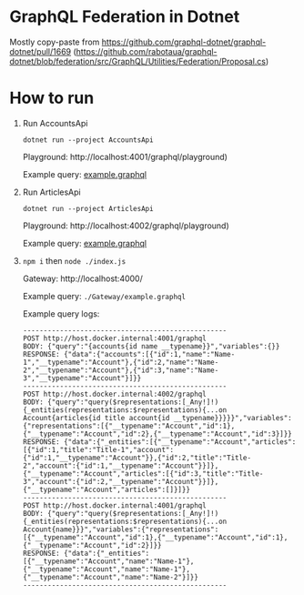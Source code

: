 # GraphQL Federation in Dotnet

Mostly copy-paste from https://github.com/graphql-dotnet/graphql-dotnet/pull/1669 (https://github.com/rabotaua/graphql-dotnet/blob/federation/src/GraphQL/Utilities/Federation/Proposal.cs)

# How to run

1. Run AccountsApi
    
    `dotnet run --project AccountsApi`
    
    Playground: http://localhost:4001/graphql/playground)

    Example query: [example.graphql](./AccountsApi/GraphQl/example.graphql)

2. Run ArticlesApi

    `dotnet run --project ArticlesApi`
    
    Playground: http://localhost:4002/graphql/playground)

    Example query: [example.graphql](./ArticlesApi/GraphQl/example.graphql)

3. `npm i` then `node ./index.js`

    Gateway: http://localhost:4000/

    Example query: `./Gateway/example.graphql`
    
    Example query logs:
    ```
    --------------------------------------------------
    POST http://host.docker.internal:4001/graphql
    BODY: {"query":"{accounts{id name __typename}}","variables":{}}
    RESPONSE: {"data":{"accounts":[{"id":1,"name":"Name-1","__typename":"Account"},{"id":2,"name":"Name-2","__typename":"Account"},{"id":3,"name":"Name-3","__typename":"Account"}]}}
    --------------------------------------------------
    POST http://host.docker.internal:4002/graphql
    BODY: {"query":"query($representations:[_Any!]!){_entities(representations:$representations){...on Account{articles{id title account{id __typename}}}}}","variables":{"representations":[{"__typename":"Account","id":1},{"__typename":"Account","id":2},{"__typename":"Account","id":3}]}}
    RESPONSE: {"data":{"_entities":[{"__typename":"Account","articles":[{"id":1,"title":"Title-1","account":{"id":1,"__typename":"Account"}},{"id":2,"title":"Title-2","account":{"id":1,"__typename":"Account"}}]},{"__typename":"Account","articles":[{"id":3,"title":"Title-3","account":{"id":2,"__typename":"Account"}}]},{"__typename":"Account","articles":[]}]}}
    --------------------------------------------------
    POST http://host.docker.internal:4001/graphql
    BODY: {"query":"query($representations:[_Any!]!){_entities(representations:$representations){...on Account{name}}}","variables":{"representations":[{"__typename":"Account","id":1},{"__typename":"Account","id":1},{"__typename":"Account","id":2}]}}
    RESPONSE: {"data":{"_entities":[{"__typename":"Account","name":"Name-1"},{"__typename":"Account","name":"Name-1"},{"__typename":"Account","name":"Name-2"}]}}
    --------------------------------------------------
    ```

